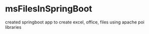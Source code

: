 # msFilesInSpringBoot
 created springboot app to create excel, office, files using apache poi libraries
